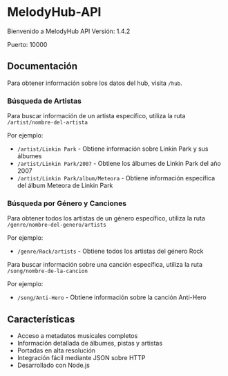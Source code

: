 # MelodyHub-API

Bienvenido a MelodyHub API
Versión: 1.4.2

Puerto: 10000

## Documentación

Para obtener información sobre los datos del hub, visita `/hub`.

### Búsqueda de Artistas

Para buscar información de un artista específico, utiliza la ruta `/artist/nombre-del-artista`

Por ejemplo:

- `/artist/Linkin Park` - Obtiene información sobre Linkin Park y sus álbumes
- `/artist/Linkin Park/2007` - Obtiene los álbumes de Linkin Park del año 2007
- `/artist/Linkin Park/album/Meteora` - Obtiene información específica del álbum Meteora de Linkin Park

### Búsqueda por Género y Canciones

Para obtener todos los artistas de un género específico, utiliza la ruta `/genre/nombre-del-genero/artists`

Por ejemplo:

- `/genre/Rock/artists` - Obtiene todos los artistas del género Rock

Para buscar información sobre una canción específica, utiliza la ruta `/song/nombre-de-la-cancion`

Por ejemplo:

- `/song/Anti-Hero` - Obtiene información sobre la canción Anti-Hero

## Características

- Acceso a metadatos musicales completos
- Información detallada de álbumes, pistas y artistas
- Portadas en alta resolución
- Integración fácil mediante JSON sobre HTTP
- Desarrollado con Node.js
